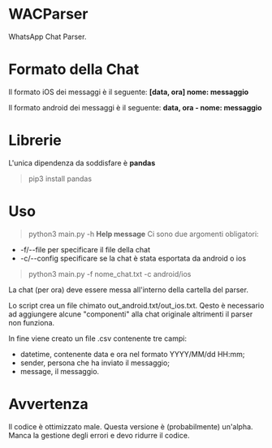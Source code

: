 # WACParser

WhatsApp Chat Parser.

# Formato della Chat
Il formato iOS dei messaggi è il seguente:
**[data, ora] nome: messaggio**

Il formato android dei messaggi è il seguente:
**data, ora - nome: messaggio**

# Librerie
L'unica dipendenza da soddisfare è **pandas**
> pip3 install pandas

# Uso
> python3 main.py -h **Help message**
Ci sono due argomenti obligatori:
- -f/--file per specificare il file della chat
- -c/--config specificare se la chat è stata esportata da android o ios

> python3 main.py -f nome_chat.txt -c android/ios

La chat (per ora) deve essere messa all'interno della cartella del parser.

Lo script crea un file chimato out_android.txt/out_ios.txt. Qesto è necessario ad aggiungere alcune "componenti"
alla chat originale altrimenti il parser non funziona.

In fine viene creato un file .csv contenente tre campi:
- datetime, contenente data e ora nel formato YYYY/MM/dd HH:mm;
- sender, persona che ha inviato il messaggio;
- message, il messaggio.

# Avvertenza
Il codice è ottimizzato male.
Questa versione è (probabilmente) un'alpha. Manca la gestione degli errori e devo ridurre il codice.
